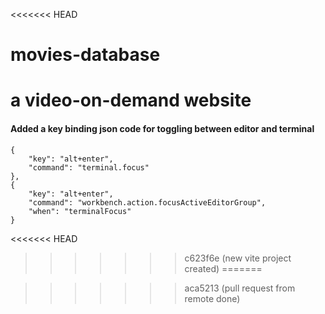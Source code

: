 <<<<<<< HEAD
# movies-database
a video-on-demand website
=======
#### Added a key binding json code for toggling between editor and terminal

```
{
    "key": "alt+enter",
    "command": "terminal.focus"
},
{
    "key": "alt+enter",
    "command": "workbench.action.focusActiveEditorGroup",
    "when": "terminalFocus"
}

```
<<<<<<< HEAD
>>>>>>> c623f6e (new vite project created)
=======
    
>>>>>>> aca5213 (pull request from remote done)
